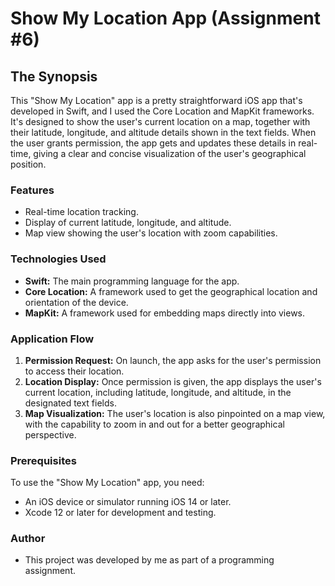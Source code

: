 # Show My Location App (Assignment #6)

## The Synopsis

This "Show My Location" app is a pretty straightforward iOS app that's developed in Swift, and I used the Core Location and MapKit frameworks. It's designed to show the user's current location on a map, together with their latitude, longitude, and altitude details shown in the text fields. When the user grants permission, the app gets and updates these details in real-time, giving a clear and concise visualization of the user's geographical position.

### Features
- Real-time location tracking.
- Display of current latitude, longitude, and altitude.
- Map view showing the user's location with zoom capabilities.

### Technologies Used
- **Swift:** The main programming language for the app.
- **Core Location:** A framework used to get the geographical location and orientation of the device.
- **MapKit:** A framework used for embedding maps directly into views.

### Application Flow
1. **Permission Request:** On launch, the app asks for the user's permission to access their location.
2. **Location Display:** Once permission is given, the app displays the user's current location, including latitude, longitude, and altitude, in the designated text fields.
3. **Map Visualization:** The user's location is also pinpointed on a map view, with the capability to zoom in and out for a better geographical perspective.

### Prerequisites
To use the "Show My Location" app, you need:
- An iOS device or simulator running iOS 14 or later.
- Xcode 12 or later for development and testing.

### Author
- This project was developed by me as part of a programming assignment.

